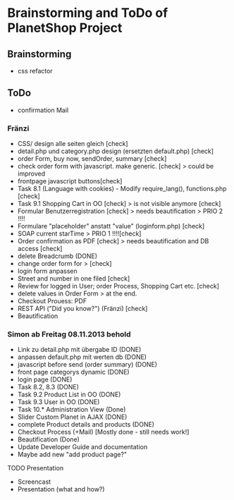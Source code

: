 # Brainstorming and ToDo of PlanetShop Project

## Brainstorming
 
 * css refactor

## ToDo

 * confirmation Mail

### Fränzi
 * CSS/ design alle seiten gleich [check]
 * detail.php und category.php design (ersetzten default.php) [check]
 * order Form, buy now, sendOrder, summary [check] 
 * check order form with javascript. make generic. [check] > could be improved
 * frontpage javascript buttons[check] 
 * Task 8.1 (Language with cookies) - Modify require_lang(), functions.php [check]
 * Task 9.1 Shopping Cart in OO [check] > is not visible anymore [check] 
 * Formular Benutzerregistration [check] > needs beautification > PRIO 2 !!!!
 * Formulare "placeholder" anstatt "value" (loginform.php) [check]
 * SOAP current starTime > PRIO 1 !!!![check]
 * Order confirmation as PDF [check] > needs beautification and DB access [check] 
 * delete Breadcrumb (DONE)
 * change order form for > [check]
 * login form anpassen 
 * Street and number in one filed [check]
 * Review for logged in User; order Process, Shopping Cart etc. [check]
 * delete values in Order Form > at the end.
 * Checkout Prouess: PDF
 * REST API ("Did you know?") (Fränzi) [check]
 * Beautification
 
### Simon ab Freitag 08.11.2013 behold
 *  Link zu detail.php mit übergabe ID (DONE) 
 *  anpassen default.php mit werten db (DONE)
 *  javascript before send (order summary) (DONE)
 *  front page categorys dynamic (DONE)
 *  login page (DONE)
 *  Task 8.2, 8.3 (DONE)
 *  Task 9.2 Product List in OO (DONE)
 *  Task 9.3 User in OO (DONE)
 *  Task 10.* Administration View (Done)
 *  Slider Custom Planet in AJAX (DONE) 
 *  complete Product details and products (DONE)
 *  Checkout Process (+Mail) [Mostly done - still needs work!]
 *  Beautification (Done)
 *  Update Developer Guide and documentation
 *  Maybe add new "add product page?"

TODO Presentation
 * Screencast
 * Presentation (what and how?)
